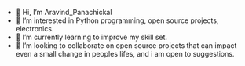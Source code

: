 - 👋 Hi, I’m Aravind_Panachickal
- 👀 I’m interested in Python programming, open source projects, electronics.
- 🌱 I’m currently learning to improve my skill set.
- 💞️ I’m looking to collaborate on open source projects that can impact even a small change in peoples lifes, and i am open to suggestions.

<!---
aravindpanachickal/aravindpanachickal is a ✨ special ✨ repository because its `README.md` (this file) appears on your GitHub profile.
You can click the Preview link to take a look at your changes.
--->
